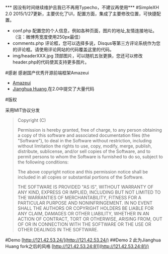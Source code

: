 *** 因没有时间继续维护且我已不再用Typecho，不建议再使用***
#SimpleXH 2.0
2015/1/27更新，主要优化了UI，配置方面，集成了主要修改位置，可快捷配置。
* conf.php 配置您的个人信息，例如各种页面，图片的地址,友情连接地址。（注：微博秀宽度使用250px最佳）
* comments.php  评论框，您可以选择多说，Disqus等第三方评论系统作为您的评论框。请使用评论网站的代码覆盖这里的代码。
* img/headerXXX.jpg 顶部图片，可以随机五张更换，您还可以修改header.php的代码使其支持更多图片。

#感谢
感谢国产优秀开源前端框架Amazeui
* [Amazeui](http://amazeui.org/)
* [Jianghua Huang ](http://huangjianghua.cn/)在2.0中提交了大量代码

#版权
<p>采用MIT协议分发</p>
<blockquote>
Copyright (C) <year> <copyright holders>

Permission is hereby granted, free of charge, to any person obtaining a copy of this software and associated documentation files (the "Software"), to deal in the Software without restriction, including without limitation the rights to use, copy, modify, merge, publish, distribute, sublicense, and/or sell copies of the Software, and to permit persons to whom the Software is furnished to do so, subject to the following conditions:

The above copyright notice and this permission notice shall be included in all copies or substantial portions of the Software.

THE SOFTWARE IS PROVIDED "AS IS", WITHOUT WARRANTY OF ANY KIND, EXPRESS OR IMPLIED, INCLUDING BUT NOT LIMITED TO THE WARRANTIES OF MERCHANTABILITY, FITNESS FOR A PARTICULAR PURPOSE AND NONINFRINGEMENT. IN NO EVENT SHALL THE AUTHORS OR COPYRIGHT HOLDERS BE LIABLE FOR ANY CLAIM, DAMAGES OR OTHER LIABILITY, WHETHER IN AN ACTION OF CONTRACT, TORT OR OTHERWISE, ARISING FROM, OUT OF OR IN CONNECTION WITH THE SOFTWARE OR THE USE OR OTHER DEALINGS IN THE SOFTWARE.
</blockquote>

#Demo
[http://121.42.53.24/](http://121.42.53.24/)
##Demo 2
此为Jianghua Huang fork之后的风格
[http://121.42.53.24:81](http://121.42.53.24:81/)
